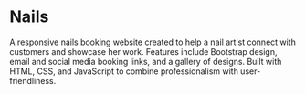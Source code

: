 # Nails
A responsive nails booking website created to help a nail artist connect with customers and showcase her work. Features include Bootstrap design, email and social media booking links, and a gallery of designs. Built with HTML, CSS, and JavaScript to combine professionalism with user-friendliness.
